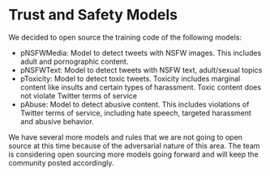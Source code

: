 Trust and Safety Models
=======================

We decided to open source the training code of the following models:
- pNSFWMedia: Model to detect tweets with NSFW images. This includes adult and pornographic content.
- pNSFWText: Model to detect tweets with NSFW text, adult/sexual topics
- pToxicity: Model to detect toxic tweets. Toxicity includes marginal content like insults and certain types of harassment. Toxic content does not violate Twitter terms of service
- pAbuse: Model to detect abusive content. This includes violations of Twitter terms of service, including hate speech, targeted harassment and abusive behavior.

We have several more models and rules that we are not going to open source at this time because of the adversarial nature of this area. The team is considering open sourcing more models going forward and will keep the community posted accordingly. 
